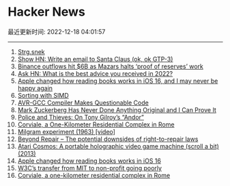 # Hacker News

最近更新时间: 2022-12-18 04:01:57

--- 
1. [Strg.snek](https://toulou.itch.io/strgsnek) 
2. [Show HN: Write an email to Santa Claus (ok, ok GTP-3)](https://hohoho.click/) 
3. [Binance outflows hit $6B as Mazars halts ‘proof of reserves’ work](https://www.ft.com/content/bb50a204-5239-4db0-9964-c3bf9339c594) 
4. [Ask HN: What is the best advice you received in 2022?](https://news.ycombinator.com/item?id=34029801) 
5. [Apple changed how reading books works in iOS 16, and I may never be happy again](https://www.theverge.com/2022/11/21/23471306/apple-books-ios-16-page-flip-animation-sucks) 
6. [Sorting with SIMD](https://tweedegolf.nl/en/blog/79/sorting-with-simd) 
7. [AVR-GCC Compiler Makes Questionable Code](https://www.bigmessowires.com/2022/12/16/avr-gcc-compiler-makes-questionable-code/) 
8. [Mark Zuckerberg Has Never Done Anything Original and I Can Prove It](https://notes.ghed.in/posts/2022/zuckerberg-original/) 
9. [Police and Thieves: On Tony Gilroy’s “Andor”](https://lareviewofbooks.org/article/police-and-thieves-on-tony-gilroys-andor/) 
10. [Corviale, a One-Kilometer Residential Complex in Rome](https://www.archdaily.com/956906/corviale-a-one-kilometer-residential-complex-in-rome) 
11. [Milgram experiment (1963) [video]](https://www.youtube.com/watch?v=Kzd6Ew3TraA) 
12. [Beyond Repair – The potential downsides of right-to-repair laws](https://newsroom.haas.berkeley.edu/magazine/fall-2022/beyond-repair/) 
13. [Atari Cosmos: A portable holographic video game machine (scroll a bit) (2013)](https://www.ataricompendium.com/archives/interviews/roger_hector/interview_roger_hector.html) 
14. [Apple changed how reading books works in iOS 16](https://www.theverge.com/2022/11/21/23471306/apple-books-ios-16-page-flip-animation-sucks) 
15. [W3C’s transfer from MIT to non-profit going poorly](https://twitter.com/robinberjon/status/1603834995830816769) 
16. [Corviale, a one-kilometer residential complex in Rome](https://www.archdaily.com/956906/corviale-a-one-kilometer-residential-complex-in-rome) 
